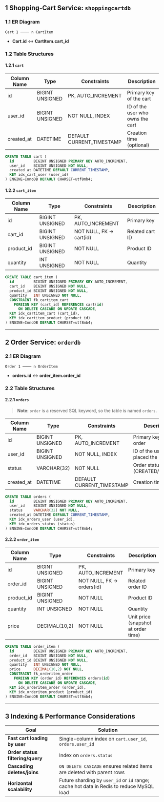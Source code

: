 ## 1 Shopping‑Cart Service: `shoppingcartdb`

### 1.1 ER Diagram

```
Cart 1 ──── n CartItem
```

- **Cart.id** ↔ **CartItem.cart_id**

### 1.2 Table Structures

#### 1.2.1 `cart`

| Column Name | Type            | Constraints               | Description                      |
| ----------- | --------------- | ------------------------- | -------------------------------- |
| id          | BIGINT UNSIGNED | PK, AUTO_INCREMENT        | Primary key of the cart          |
| user_id     | BIGINT UNSIGNED | NOT NULL, INDEX           | ID of the user who owns the cart |
| created_at  | DATETIME        | DEFAULT CURRENT_TIMESTAMP | Creation time (optional)         |

```sql
CREATE TABLE cart (
  id         BIGINT UNSIGNED PRIMARY KEY AUTO_INCREMENT,
  user_id    BIGINT UNSIGNED NOT NULL,
  created_at DATETIME DEFAULT CURRENT_TIMESTAMP,
  KEY idx_cart_user (user_id)
) ENGINE=InnoDB DEFAULT CHARSET=utf8mb4;
```

#### 1.2.2 `cart_item`

| Column Name | Type            | Constraints             | Description     |
| ----------- | --------------- | ----------------------- | --------------- |
| id          | BIGINT UNSIGNED | PK, AUTO_INCREMENT      | Primary key     |
| cart_id     | BIGINT UNSIGNED | NOT NULL, FK → cart(id) | Related cart ID |
| product_id  | BIGINT UNSIGNED | NOT NULL                | Product ID      |
| quantity    | INT UNSIGNED    | NOT NULL                | Quantity        |

```sql
CREATE TABLE cart_item (
  id         BIGINT UNSIGNED PRIMARY KEY AUTO_INCREMENT,
  cart_id    BIGINT UNSIGNED NOT NULL,
  product_id BIGINT UNSIGNED NOT NULL,
  quantity   INT UNSIGNED NOT NULL,
  CONSTRAINT fk_cartitem_cart
    FOREIGN KEY (cart_id) REFERENCES cart(id)
      ON DELETE CASCADE ON UPDATE CASCADE,
  KEY idx_cartitem_cart (cart_id),
  KEY idx_cartitem_product (product_id)
) ENGINE=InnoDB DEFAULT CHARSET=utf8mb4;
```

---

## 2 Order Service: `orderdb`

### 2.1 ER Diagram

```
Order 1 ──── n OrderItem
```

- **orders.id** ↔ **order_item.order_id**

### 2.2 Table Structures

#### 2.2.1 `orders`

> **Note**: `order` is a reserved SQL keyword, so the table is named `orders`.

| Column Name | Type            | Constraints               | Description                         |
| ----------- | --------------- | ------------------------- | ----------------------------------- |
| id          | BIGINT UNSIGNED | PK, AUTO_INCREMENT        | Primary key of the order            |
| user_id     | BIGINT UNSIGNED | NOT NULL, INDEX           | ID of the user who placed the order |
| status      | VARCHAR(32)     | NOT NULL                  | Order status (CREATED/PAID/etc.)    |
| created_at  | DATETIME        | DEFAULT CURRENT_TIMESTAMP | Creation time                       |

```sql
CREATE TABLE orders (
  id         BIGINT UNSIGNED PRIMARY KEY AUTO_INCREMENT,
  user_id    BIGINT UNSIGNED NOT NULL,
  status     VARCHAR(32) NOT NULL,
  created_at DATETIME DEFAULT CURRENT_TIMESTAMP,
  KEY idx_orders_user (user_id),
  KEY idx_orders_status (status)
) ENGINE=InnoDB DEFAULT CHARSET=utf8mb4;
```

#### 2.2.2 `order_item`

| Column Name | Type            | Constraints               | Description                         |
| ----------- | --------------- | ------------------------- | ----------------------------------- |
| id          | BIGINT UNSIGNED | PK, AUTO_INCREMENT        | Primary key                         |
| order_id    | BIGINT UNSIGNED | NOT NULL, FK → orders(id) | Related order ID                    |
| product_id  | BIGINT UNSIGNED | NOT NULL                  | Product ID                          |
| quantity    | INT UNSIGNED    | NOT NULL                  | Quantity                            |
| price       | DECIMAL(10,2)   | NOT NULL                  | Unit price (snapshot at order time) |

```sql
CREATE TABLE order_item (
  id         BIGINT UNSIGNED PRIMARY KEY AUTO_INCREMENT,
  order_id   BIGINT UNSIGNED NOT NULL,
  product_id BIGINT UNSIGNED NOT NULL,
  quantity   INT UNSIGNED NOT NULL,
  price      DECIMAL(10,2) NOT NULL,
  CONSTRAINT fk_orderitem_order
    FOREIGN KEY (order_id) REFERENCES orders(id)
      ON DELETE CASCADE ON UPDATE CASCADE,
  KEY idx_orderitem_order (order_id),
  KEY idx_orderitem_product (product_id)
) ENGINE=InnoDB DEFAULT CHARSET=utf8mb4;
```

---

## 3 Indexing & Performance Considerations

| Goal                             | Solution                                                     |
| -------------------------------- | ------------------------------------------------------------ |
| **Fast cart loading by user**    | Single-column index on `cart.user_id`, `orders.user_id`      |
| **Order status filtering/query** | Index on `orders.status`                                     |
| **Cascading deletes/joins**      | `ON DELETE CASCADE` ensures related items are deleted with parent rows |
| **Horizontal scalability**       | Future sharding by `user_id` or `id` range; cache hot data in Redis to reduce MySQL load |